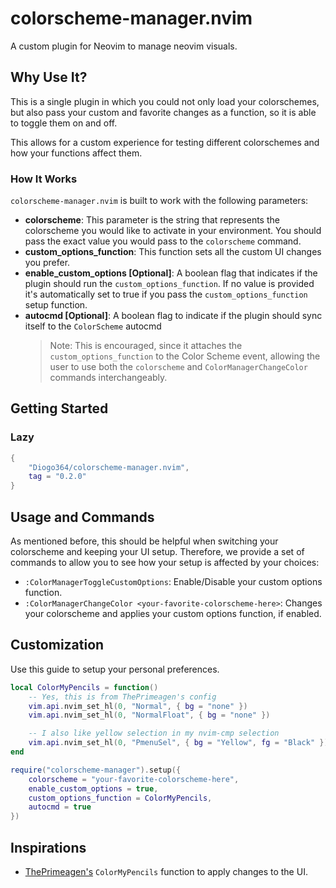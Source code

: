 # colorscheme-manager.nvim

A custom plugin for Neovim to manage neovim visuals.

## Why Use It?
This is a single plugin in which you could not only load your colorschemes, but also pass your
custom and favorite changes as a function, so it is able to toggle them on and off. 

This allows for a custom experience for testing different colorschemes and how your functions affect them.

### How It Works
`colorscheme-manager.nvim` is built to work with the following parameters:
- **colorscheme**: This parameter is the string that represents the colorscheme you would like to activate in your environment. You should pass the exact value you would pass to the `colorscheme` command.
- **custom_options_function**: This function sets all the custom UI changes you prefer.
- **enable_custom_options [Optional]**: A boolean flag that indicates if the plugin should run the `custom_options_function`. If no value is provided it's automatically set to true if you pass the `custom_options_function` setup function.
- **autocmd [Optional]**: A boolean flag to indicate if the plugin should sync itself to the `ColorScheme` autocmd
    > Note: 
    > This is encouraged, since it attaches the `custom_options_function` to the Color Scheme event, allowing the user to use both the `colorscheme` and `ColorManagerChangeColor` commands interchangeably. 

## Getting Started
### Lazy

```lua
{
    "Diogo364/colorscheme-manager.nvim",
    tag = "0.2.0"
}
```

## Usage and Commands
As mentioned before, this should be helpful when switching your colorscheme and keeping your UI setup.
Therefore, we provide a set of commands to allow you to see how your setup is affected by your choices:
- `:ColorManagerToggleCustomOptions`: Enable/Disable your custom options function.
- `:ColorManagerChangeColor <your-favorite-colorscheme-here>`: Changes your colorscheme and applies your custom options function, if enabled.

## Customization
Use this guide to setup your personal preferences.

```lua
local ColorMyPencils = function()
    -- Yes, this is from ThePrimeagen's config
    vim.api.nvim_set_hl(0, "Normal", { bg = "none" })
    vim.api.nvim_set_hl(0, "NormalFloat", { bg = "none" })

    -- I also like yellow selection in my nvim-cmp selection
    vim.api.nvim_set_hl(0, "PmenuSel", { bg = "Yellow", fg = "Black" })
end

require("colorscheme-manager").setup({
    colorscheme = "your-favorite-colorscheme-here",
    enable_custom_options = true,
    custom_options_function = ColorMyPencils,
    autocmd = true
})
```

## Inspirations
- [ThePrimeagen's](https://github.com/ThePrimeagen) `ColorMyPencils` function to apply changes to the UI.
